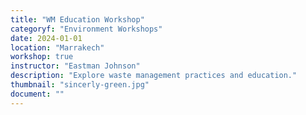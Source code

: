```yaml
---
title: "WM Education Workshop"
categoryf: "Environment Workshops"
date: 2024-01-01
location: "Marrakech"
workshop: true
instructor: "Eastman Johnson"
description: "Explore waste management practices and education."
thumbnail: "sincerly-green.jpg"
document: ""
---
```


